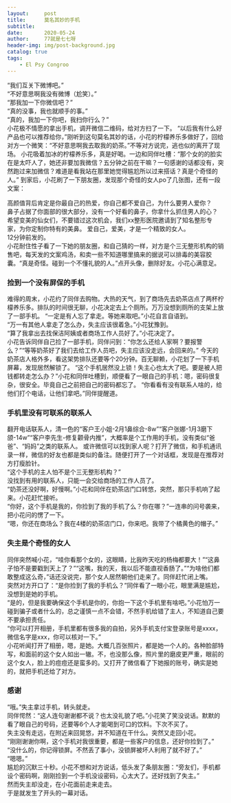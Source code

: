 ```yaml
---
layout:     post
title:      莫名其妙的手机
subtitle:   
date:       2020-05-24
author:     77就是七七呀
header-img: img/post-background.jpg
catalog: true
tags:
    - El Psy Congroo
---
```

[^_^]: # (哈哈我是注释，不会在浏览器中显示。)
[^_^]: # tags包含杂谈，Life ？，Books，El Psy Congroo


“我们互关下微博吧。”  
“不好意思啊我没有微博（尬笑）。”  
“那我加一下你微信吧？”  
“真的没事，我也就顺手的事。”  
“真的，我加一下你吧，我扫你行么？”  
小花极不情愿的拿出手机，调开微信二维码，给对方扫了一下。
“以后我有什么好产品也可以推荐给你，”刚听到这句莫名其妙的话，小花的柠檬养乐多做好了，回给对方一个微笑：“不好意思啊我去取我的奶茶。”不等对方说完，逃也似的离开了现场。
小花吸着加冰的柠檬养乐多，真是好喝。一边和同伴吐槽：“那个女的的脸实在是太吓人了，她还非要加我微信？五分钟之前在干嘛？一句感谢的话都没有，突然跑过来加微信？难道是看我站在那里她觉得尴尬所以过来搭话？真是个奇怪的人。”
到家后，小花刷了一下朋友圈，发现那个奇怪的女人po了几张图，还有一段文案： 

高颜值背后肯定是你最自己的热爱，你自己都不爱自己，为什么要男人爱你？  
鼻子占据了你面部的很大部分，没有一个好看的鼻子，你拿什么抓住男人的心？  
希望变美的仙女们，不要错过这次机会，我们xx整形医院邀请到了知名整形专家，为你定制你特有的美鼻。
爱自己，爱美，才是一个精致的女人。  
12分钟前发的。  
小花耐住性子看了一下她的朋友圈，和自己猜的一样，对方是个三无整形机构的销售吧，每天发的文案鸡汤，和卖一些不知道哪里搞来的据说可以排毒的美容胶囊。“真是奇怪。碰到一个不懂礼貌的人。”点开头像，删除好友。小花心满意足。

### 捡到一个没有屏保的手机
难得的周末，小花约了同伴去购物。大热的天气，到了商场先去奶茶店点了两杯柠檬养乐多。排队的时间很无聊，小花决定去上个厕所。万万没想到厕所的支架上放了一部手机。
“一定是有人忘了拿走。等她来取吧。”小花自言自语到。  
“万一有其他人拿走了怎么办，失主应该很着急。”小花犹豫到。  
“算了我拿出去找保洁阿姨或者商场工作人员好了。”小花决定了。  
小花告诉同伴自己捡了一部手机，同伴问到：“你怎么还给人家啊？要报警么？”“等等奶茶好了我们去给工作人员吧，失主应该没走远，会回来的。”
今天的奶茶店人格外多，看这架势排队还要等个20分钟。百无聊赖，小花划了一下手机屏幕，发现居然解锁了。
“这个手机居然没上锁！失主心也太大了吧。要是被人把钱都转走怎么办？”小花和同伴吐槽到，顺便看了一眼自己的手机：嗯，密码很复杂，很安全。毕竟自己之前把自己的密码都忘了。
“你看看有没有联系人啥的，给他们打个电话，让他们拿吧。”同伴提醒道。

### 手机里没有可联系的联系人
翻开电话联系人，清一色的“客户王小姐-2月1鼻综合-8w”“客户张娜-1月3磨下颌-14w”“客户李先生-修复颧骨内推”，大概率是个工作用的手机，没有类似“爸爸”、“妈妈”之类的联系人。
或许微信可以找到家人呢？打开了微信，和手机通讯录一样，微信的好友也都是类似的备注。随便打开了一个对话框，发现是在推荐对方打瘦脸针。  
“这个手机的主人怕不是个三无整形机构？”  
没找到有用的联系人，只能一会交给商场的工作人员了。  
“奶茶还没好啊，好慢啊。”小花和同伴在奶茶店门口转悠，突然，那只手机响了起来。小花赶忙接听。  
“你好，这个手机是我的，你捡到了我的手机了么？你在哪？”一连串的问号袭来，把小花问的愣了一下。  
“嗯，你还在商场么？我在4楼的奶茶店门口，你来吧。我带了个橘黄色的帽子。”

### 失主是个奇怪的女人
同伴突然喊小花，“哇你看那个女的，这眼睛，比我昨天吃的杨梅都要大！”“这鼻子怕不是要戳到天上了？”“这嘴，我的天，我以后不能直视香肠了。”“为啥他们都敢整成这么奇，”话还没说完，那个女人居然朝他们走来了。同伴赶忙闭上嘴。  
突然对方开口了：“是你捡到了我的手机么？”同伴看了一眼小花，眼里满是尴尬，没想到是她的手机。  
“是的，但是我要确保这个手机是你的，你抱一下这个手机里有啥吧。”小花怕万一碰到骗子或者什么的，总之谨慎一点不会错，不然手机给错了主人，不知道自己要不要承担责任。  
“你可以打开相册，手机里都有很多我的自拍，另外手机支付宝登录账号是xxxx，微信名字是xxx，你可以核对一下。”  
小花听闻打开了相册，嗯，是她。大概几百张照片，都是她一个人的。各种脸部特写，和面前的这个女人如出一辙。不，也没那么像，照片里的磨皮更严重，眼前的这个女人，脸上的痘痘还是蛮多的。又打开了微信看了下她报的账号，确实是她的，就把手机还给了对方。

### 感谢
“哦。”失主拿过手机，转头就走。  
同伴愕然：“这人连句谢谢都不说？也太没礼貌了吧。”小花笑了笑没说话。默默的看了眼自己的号码，还要等6个人才能喝到可口的饮料。下次不买了。  
失主没有走远，在附近来回晃悠，并不知道在干什么。突然又走回小花。  
“刚刚谢谢你啊，这个手机对我很重要，都是一些客户的信息，还好你捡到了。”  
“没什么的，你记得锁屏。不然丢了事小，没锁屏被坏人利用了就不好了。”  
“嗯嗯。”  
尴尬的沉默三十秒。小花不想和对方说话，低头发了条朋友圈：“旁友们，手机都设个密码啊，刚刚捡到一个手机没设密码，心太大了。还好找到了失主。”  
然而失主却没走，在小花面前走来走去。  
于是就发生了开头的一幕对话。
